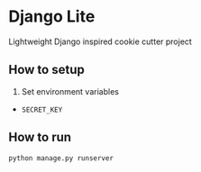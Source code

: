 # Django Lite
Lightweight Django inspired cookie cutter project


## How to setup
1. Set environment variables
  - `SECRET_KEY`

## How to run

```shell
python manage.py runserver
```
